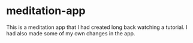 # meditation-app
This is a meditation app that I had created long back watching a tutorial. I had also made some of my own changes in the app.
